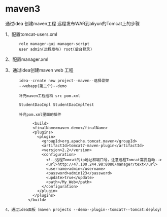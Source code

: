 # maven3
通过idea 创建maven工程 远程发布WAR到aliyun的Tomcat上的步骤

  1、配置tomcat-users.xml
          
          role manager-gui manager-script
          user admin(远程发布) root(后台登录)
  
  2、配置manager.xml
  
  3、通过idea创建maven web 工程
  
          idea--create new project--maven--选择骨架
          --webapp(第二个)--demo
          
          补充maven工程结构 src pom.xml
          
          StudentDaoImpl StudentDaoImplTest
          
          补充pom.xml里面的插件
          
                <build>
                <finalName>maven-demo</finalName>
                <plugins>
                  <plugin>
                    <groupId>org.apache.tomcat.maven</groupId>
                    <artifactId>tomcat7-maven-plugin</artifactId>
                    <version>2.2</version>
                    <configuration>
                      <!--远程Tomcat的ip地址和端口号，注意远程Tomcat需要启动-->
                      <url>http://47.100.244.98:8080/manager/text</url>
                      <username>admin</username>
                      <password>admin123</password>
                      <update>true</update>
                      <path>/My_Web</path>
                    </configuration>
                  </plugin>
                </plugins>
              </build>
     4、通过idea面板（maven projects --demo--plugin--tomcat7--tomcat:deploy）
          
